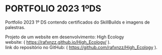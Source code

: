 # PORTFOLIO 2023 1ºDS
Portfolio 2023 1º DS contendo certificados do SkillBuilds e imagens de palestras.

Projeto de um website em desenvolvimento: High Ecology
<br>
website: ( https://rafxnzz.github.io/High_Ecology/ ). 
<br>
link do repositório no GitHub: ( https://github.com/rafxnzz/High_Ecology ).